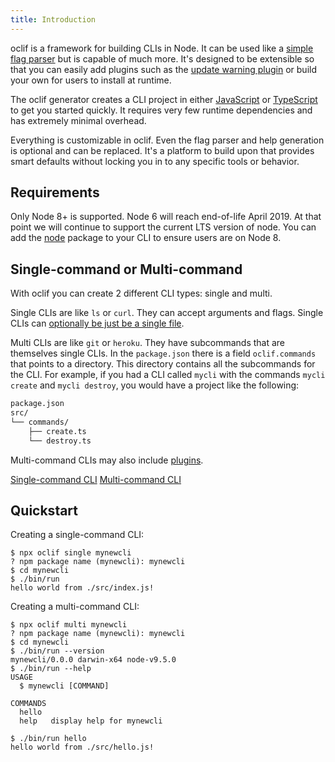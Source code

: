 ```yaml
---
title: Introduction
---
```


oclif is a framework for building CLIs in Node. It can be used like a [simple flag parser](https://github.com/oclif/command#usage) but is capable of much more. It's designed to be extensible so that you can easily add plugins such as the [update warning plugin](https://github.com/oclif/plugin-warn-if-update-available) or build your own for users to install at runtime.

The oclif generator creates a CLI project in either [JavaScript](https://github.com/oclif/example-multi-js) or [TypeScript](https://github.com/oclif/example-multi-ts) to get you started quickly. It requires very few runtime dependencies and has extremely minimal overhead.

Everything is customizable in oclif. Even the flag parser and help generation is optional and can be replaced. It's a platform to build upon that provides smart defaults without locking you in to any specific tools or behavior.

## Requirements

Only Node 8+ is supported. Node 6 will reach end-of-life April 2019. At that point we will continue to support the current LTS version of node. You can add the [node](https://www.npmjs.com/package/node) package to your CLI to ensure users are on Node 8.

## Single-command or Multi-command

With oclif you can create 2 different CLI types: single and multi.

Single CLIs are like `ls` or `curl`. They can accept arguments and flags. Single CLIs can [optionally be just be a single file](https://github.com/oclif/command).

Multi CLIs are like `git` or `heroku`. They have subcommands that are themselves single CLIs. In the `package.json` there is a field `oclif.commands` that points to a directory. This directory contains all the subcommands for the CLI. For example, if you had a CLI called `mycli` with the commands `mycli create` and `mycli destroy`, you would have a project like the following:

```bash
package.json
src/
└── commands/
    ├── create.ts
    └── destroy.ts
```

Multi-command CLIs may also include [plugins](plugins.md).

<a href="single.html" class="button">Single-command CLI</a>
<a href="multi.html" class="button">Multi-command CLI</a>

## Quickstart

Creating a single-command CLI:

```sh-session
$ npx oclif single mynewcli
? npm package name (mynewcli): mynewcli
$ cd mynewcli
$ ./bin/run
hello world from ./src/index.js!
```

Creating a multi-command CLI:

```sh-session
$ npx oclif multi mynewcli
? npm package name (mynewcli): mynewcli
$ cd mynewcli
$ ./bin/run --version
mynewcli/0.0.0 darwin-x64 node-v9.5.0
$ ./bin/run --help
USAGE
  $ mynewcli [COMMAND]

COMMANDS
  hello
  help   display help for mynewcli

$ ./bin/run hello
hello world from ./src/hello.js!
```
